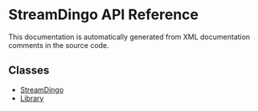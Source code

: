 # StreamDingo API Reference

This documentation is automatically generated from XML documentation comments in the source code.

## Classes

- [StreamDingo](streamdingo.md)
- [Library](library.md)
